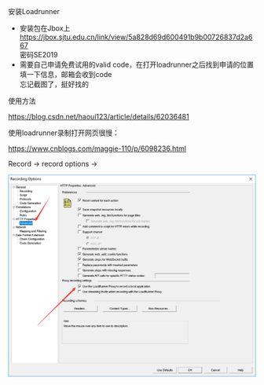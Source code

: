 安装Loadrunner

- 安装包在Jbox上  
    https://jbox.sjtu.edu.cn/link/view/5a828d69d600491b9b00726837d2a667  
    密码SE2019  
- 需要自己申请免费试用的valid code，在打开loadrunner之后找到申请的位置填一下信息，邮箱会收到code  
    忘记截图了，挺好找的



使用方法

<https://blog.csdn.net/haoui123/article/details/62036481>



使用loadrunner录制打开网页很慢：

<https://www.cnblogs.com/maggie-110/p/6098236.html>



Record -> record options ->

![1560127686795](.\img\1560127686795.png)
